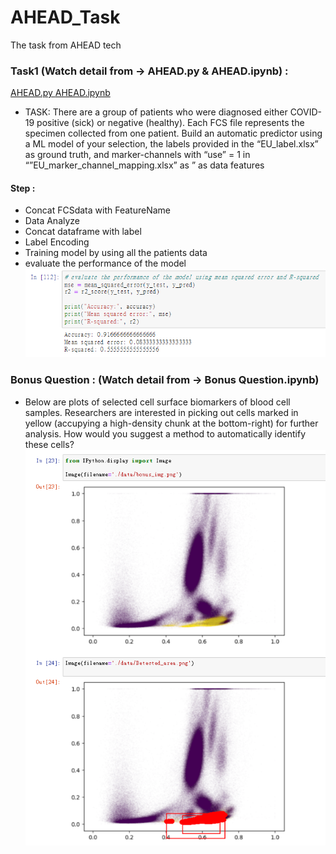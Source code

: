 # AHEAD_Task
The task from AHEAD tech


### Task1 (Watch detail from -> AHEAD.py & AHEAD.ipynb) :
[AHEAD.py ](https://github.com/wcsodw1/AHEAD_Task/blob/main/AHEAD.py)
[AHEAD.ipynb](https://github.com/wcsodw1/AHEAD_Task/blob/main/AHEAD.ipynb)

- TASK: There are a group of patients who were diagnosed either COVID-19 positive (sick) or negative (healthy). Each FCS file represents the specimen collected from one patient. Build an automatic predictor using a ML model of your selection, the labels provided in the “EU_label.xlsx” as ground truth, and marker-channels with “use” = 1 in “”EU_marker_channel_mapping.xlsx” as ” as data features

#### Step : 
- Concat FCSdata with FeatureName
- Data Analyze
- Concat dataframe with label 
- Label Encoding
- Training model by using all the patients data
- evaluate the performance of the model
![alt text](./data/result.png)

### Bonus Question :  (Watch detail from -> Bonus Question.ipynb)
- Below are plots of selected cell surface biomarkers of blood cell samples. Researchers are interested in picking out cells marked in yellow (accupying a high-density chunk at the bottom-right) for further analysis. How would you suggest a method to automatically identify these cells?
![Alt text](./data/bonus_result.png) 